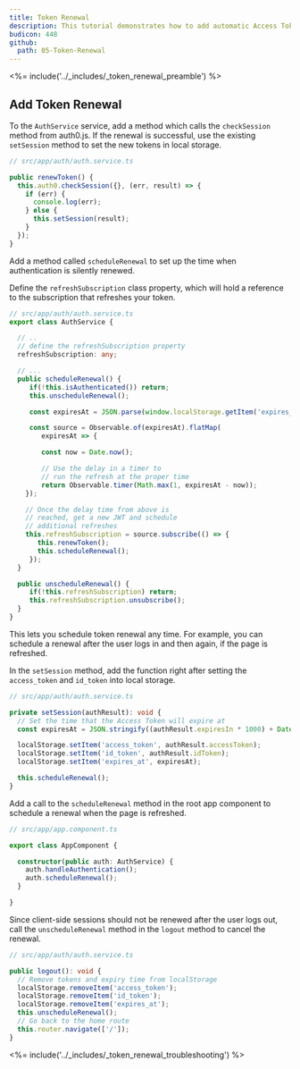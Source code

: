```yaml
---
title: Token Renewal
description: This tutorial demonstrates how to add automatic Access Token renewal to an application with Auth0
budicon: 448
github:
  path: 05-Token-Renewal
---
```

<%= include('../_includes/_token_renewal_preamble') %>

## Add Token Renewal

To the `AuthService` service, add a method which calls the `checkSession` method from auth0.js. If the renewal is successful, use the existing `setSession` method to set the new tokens in local storage.

```typescript
// src/app/auth/auth.service.ts

public renewToken() {
  this.auth0.checkSession({}, (err, result) => {
    if (err) {
      console.log(err);
    } else {
      this.setSession(result);
    }
  });
}
```

Add a method called `scheduleRenewal` to set up the time when authentication is silently renewed. 

Define the `refreshSubscription` class property, which will hold a reference to the subscription that refreshes your token.

```ts
// src/app/auth/auth.service.ts
export class AuthService {

  // ..
  // define the refreshSubscription property
  refreshSubscription: any;

  // ...
  public scheduleRenewal() {
     if(!this.isAuthenticated()) return;
     this.unscheduleRenewal();

     const expiresAt = JSON.parse(window.localStorage.getItem('expires_at'));

     const source = Observable.of(expiresAt).flatMap(
        expiresAt => {

        const now = Date.now();

        // Use the delay in a timer to
        // run the refresh at the proper time
        return Observable.timer(Math.max(1, expiresAt - now));
    });

    // Once the delay time from above is
    // reached, get a new JWT and schedule
    // additional refreshes
    this.refreshSubscription = source.subscribe(() => {
       this.renewToken();
       this.scheduleRenewal();
     });
  }

  public unscheduleRenewal() {
     if(!this.refreshSubscription) return;
     this.refreshSubscription.unsubscribe();
  }
}
```

This lets you schedule token renewal any time. For example, you can schedule a renewal after the user logs in and then again, if the page is refreshed. 

In the `setSession` method, add the function right after setting the `access_token` and `id_token` into local storage.

```ts
// src/app/auth/auth.service.ts

private setSession(authResult): void {
  // Set the time that the Access Token will expire at
  const expiresAt = JSON.stringify((authResult.expiresIn * 1000) + Date.now());

  localStorage.setItem('access_token', authResult.accessToken);
  localStorage.setItem('id_token', authResult.idToken);
  localStorage.setItem('expires_at', expiresAt);

  this.scheduleRenewal();
}
```

Add a call to the `scheduleRenewal` method in the root app component to schedule a renewal when the page is refreshed.

```ts
// src/app/app.component.ts

export class AppComponent {

  constructor(public auth: AuthService) {
    auth.handleAuthentication();
    auth.scheduleRenewal();
  }

}
```

Since client-side sessions should not be renewed after the user logs out, call the `unscheduleRenewal` method in the `logout` method to cancel the renewal.

```ts
// src/app/auth/auth.service.ts

public logout(): void {
  // Remove tokens and expiry time from localStorage
  localStorage.removeItem('access_token');
  localStorage.removeItem('id_token');
  localStorage.removeItem('expires_at');
  this.unscheduleRenewal();
  // Go back to the home route
  this.router.navigate(['/']);
}
```

<%= include('../_includes/_token_renewal_troubleshooting') %>

